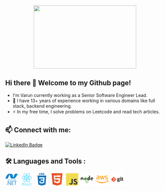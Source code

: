 ### <div id="header" align="center"> <img src="https://media.giphy.com/media/dWesBcTLavkZuG35MI/giphy.gif" width="325" height="200"/></div>
<!--###<div id="header" align="center"> <img src="https://media.giphy.com/media/M9gbBd9nbDrOTu1Mqx/giphy.gif" width="125" height="100"/></div>-->
## Hi there 🙂 Welcome to my Github page! 

<!--<div id="header" align="center"> <img src="https://media.giphy.com/media/M9gbBd9nbDrOTu1Mqx/giphy.gif" width="100"/></div>-->

- I'm Varun currently working as a Senior Software Engineer Lead.
- :telescope: I have 13+ years of experience working in various domains like full stack, backend engineering.
- :zap: In my free time, I solve problems on Leetcode and read tech articles.
&nbsp;
  
## :mailbox: Connect with me:
<div id="badges">  
  <a href="www.linkedin.com/in/varun-batti">
    <img src="https://img.shields.io/badge/LinkedIn-blue?style=for-the-badge&logo=linkedin&logoColor=white" alt="LinkedIn Badge"/>
  </a>
  
  <!--<a href="your-youtube-URL">
    <img src="https://img.shields.io/badge/YouTube-red?style=for-the-badge&logo=youtube&logoColor=white" alt="Youtube Badge"/>
  </a>--> 
</div>

## :hammer_and_wrench: Languages and Tools :
<div>
  <img src="https://github.com/devicons/devicon/blob/master/icons/dot-net/dot-net-plain-wordmark.svg" title="dot-net" alt="dot-net" width="40" height="40"/>&nbsp;
  <img src="https://github.com/devicons/devicon/blob/master/icons/react/react-original-wordmark.svg" title="React" alt="React" width="40" height="40"/>&nbsp;
  <img src="https://github.com/devicons/devicon/blob/master/icons/css3/css3-plain-wordmark.svg"  title="CSS3" alt="CSS" width="40" height="40"/>&nbsp;
  <img src="https://github.com/devicons/devicon/blob/master/icons/html5/html5-original.svg" title="HTML5" alt="HTML" width="40" height="40"/>&nbsp;
  <img src="https://github.com/devicons/devicon/blob/master/icons/javascript/javascript-original.svg" title="JavaScript" alt="JavaScript" width="40" height="40"/>&nbsp;  
  <img src="https://github.com/devicons/devicon/blob/master/icons/nodejs/nodejs-original-wordmark.svg" title="NodeJS" alt="NodeJS" width="40" height="40"/>&nbsp;
  <img src="https://github.com/devicons/devicon/blob/master/icons/amazonwebservices/amazonwebservices-plain-wordmark.svg" title="AWS" alt="AWS" width="40" height="40"/>&nbsp;
  <img src="https://github.com/devicons/devicon/blob/master/icons/git/git-original-wordmark.svg" title="Git" **alt="Git" width="40" height="40"/>
</div> 


